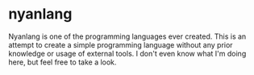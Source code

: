 # nyanlang
Nyanlang is one of the programming languages ever created.
This is an attempt to create a simple programming language without any prior knowledge or usage of external tools.
I don't even know what I'm doing here, but feel free to take a look.
